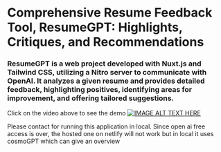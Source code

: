# Comprehensive Resume Feedback Tool, ResumeGPT: Highlights, Critiques, and Recommendations
### ResumeGPT is a web project developed with Nuxt.js and Tailwind CSS, utilizing a Nitro server to communicate with OpenAI. It analyzes a given resume and provides detailed feedback, highlighting positives, identifying areas for improvement, and offering tailored suggestions.

Click on the video above to see the demo
[![IMAGE ALT TEXT HERE](https://img.youtube.com/vi/hoVU9gb7bGc/0.jpg)](https://www.youtube.com/watch?v=hoVU9gb7bGc)

 Please contact for running this application in local. Since open ai free access is over, the hosted one on netlify will not work but in local it uses cosmoGPT which can give an overview 
